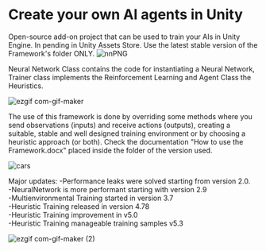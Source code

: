 # Create your own AI agents in Unity
Open-source add-on project that can be used to train your AIs in Unity Engine. In pending in Unity Assets Store.
Use the latest stable version of the Framework's folder ONLY.
![nnPNG](https://user-images.githubusercontent.com/67599940/187903725-1f0fa9e6-9b85-49fd-819b-4c453c0d2265.png)

Neural Network Class contains the code for instantiating a Neural Network, Trainer class implements the Reinforcement Learning and Agent Class the Heuristics.

![ezgif com-gif-maker](https://user-images.githubusercontent.com/67599940/201483556-f6e4a5d7-a246-429b-b2cf-284d2c667bc8.gif)


The use of this framework is done by overriding some methods where you send observations (inputs) and receive actions (outputs), creating a suitable, stable and well designed training environment or by choosing a heuristic approach (or both). Check the documentation "How to use the Framework.docx" placed inside the folder of the version used.<br />

![cars](cars.gif)

Major updates:
-Performance leaks were solved starting from version 2.0.<br />
-NeuralNetwork is more performant starting with version 2.9<br />
-Multienvironmental Training started in version 3.7<br />
-Heuristic Training released in version 4.78<br />
-Heuristic Training improvement in v5.0<br />
-Heuristic Training manageable training samples v5.3<br />

![ezgif com-gif-maker (2)](https://user-images.githubusercontent.com/67599940/198324173-212796c6-a9e8-4917-8525-19d882b281da.gif)
